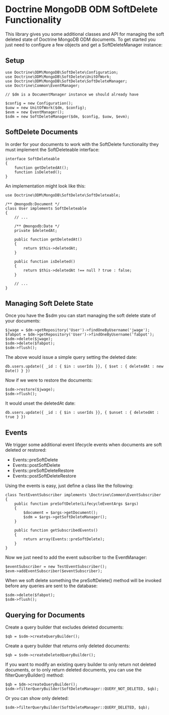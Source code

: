 # Doctrine MongoDB ODM SoftDelete Functionality

This library gives you some additional classes and API for managing the soft deleted state of Doctrine
MongoDB ODM documents. To get started you just need to configure a few objects and get a SoftDeleteManager
instance:

## Setup

    use Doctrine\ODM\MongoDB\SoftDelete\Configuration;
    use Doctrine\ODM\MongoDB\SoftDelete\UnitOfWork;
    use Doctrine\ODM\MongoDB\SoftDelete\SoftDeleteManager;
    use Doctrine\Common\EventManager;

    // $dm is a DocumentManager instance we should already have

    $config = new Configuration();
    $uow = new UnitOfWork($dm, $config);
    $evm = new EventManager();
    $sdm = new SoftDeleteManager($dm, $config, $uow, $evm);

## SoftDelete Documents

In order for your documents to work with the SoftDelete functionality they must implement the
SoftDeleteable interface:

    interface SoftDeleteable
    {
        function getDeletedAt();
        function isDeleted();
    }

An implementation might look like this:

    use Doctrine\ODM\MongoDB\SoftDelete\SoftDeleteable;

    /** @mongodb:Document */
    class User implements SoftDeleteable
    {
        // ...

        /** @mongodb:Date */
        private $deletedAt;

        public function getDeletedAt()
        {
            return $this->deletedAt;
        }
    
        public function isDeleted()
        {
            return $this->deletedAt !== null ? true : false;
        }

        // ...
    }

## Managing Soft Delete State

Once you have the $sdm you can start managing the soft delete state of your documents:

    $jwage = $dm->getRepository('User')->findOneByUsername('jwage');
    $fabpot = $dm->getRepository('User')->findOneByUsername('fabpot');
    $sdm->delete($jwage);
    $sdm->delete($fabpot);
    $sdm->flush();

The above would issue a simple query setting the deleted date:

    db.users.update({ _id : { $in : userIds }}, { $set : { deletedAt : new Date() } })

Now if we were to restore the documents:

    $sdm->restore($jwage);
    $sdm->flush();

It would unset the deletedAt date:

    db.users.update({ _id : { $in : userIds }}, { $unset : { deletedAt : true } })

## Events

We trigger some additional event lifecycle events when documents are soft deleted or restored:

* Events::preSoftDelete
* Events::postSoftDelete
* Events::preSoftDeleteRestore
* Events::postSoftDeleteRestore

Using the events is easy, just define a class like the following:

    class TestEventSubscriber implements \Doctrine\Common\EventSubscriber
    {
        public function preSoftDelete(LifecycleEventArgs $args)
        {
            $document = $args->getDocument();
            $sdm = $args->getSoftDeleteManager();
        }

        public function getSubscribedEvents()
        {
            return array(Events::preSoftDelete);
        }
    }

Now we just need to add the event subscriber to the EventManager:

    $eventSubscriber = new TestEventSubscriber();
    $evm->addEventSubscriber($eventSubscriber);

When we soft delete something the preSoftDelete() method will be invoked before any queries are sent
to the database:

    $sdm->delete($fabpot);
    $sdm->flush();

## Querying for Documents

Create a query builder that excludes deleted documents:

    $qb = $sdm->createQueryBuilder();

Create a query builder that returns only deleted documents:

    $qb = $sdm->createDeletedQueryBuilder();

If you want to modify an existing query builder to only return not deleted documents, or to only return
deleted documents, you can use the filterQueryBuilder() method:

    $qb = $dm->createQueryBuilder();
    $sdm->filterQueryBuilder(SoftDeleteManager::QUERY_NOT_DELETED, $qb);

Or you can show only deleted:

    $sdm->filterQueryBuilder(SoftDeleteManager::QUERY_DELETED, $qb);